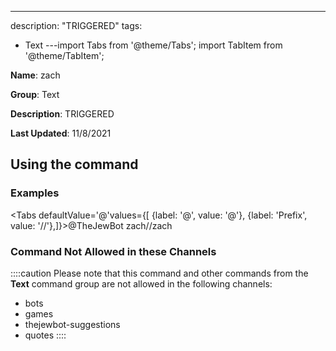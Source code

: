 ---
description: "TRIGGERED"
tags:
  - Text
---import Tabs from '@theme/Tabs';
import TabItem from '@theme/TabItem';

**Name**: zach

**Group**: Text

**Description**: TRIGGERED

**Last Updated**: 11/8/2021

## Using the command

### Examples
<Tabs defaultValue='@'values={[ {label: '@', value: '@'}, {label: 'Prefix', value: '//'},]}><TabItem value='@'>@TheJewBot zach</TabItem><TabItem value='//'>//zach</TabItem></Tabs>

### Command Not Allowed in these Channels
::::caution Please note that this command and other commands from the **Text** command group are not allowed in the following channels:
- bots
- games
- thejewbot-suggestions
- quotes
::::
